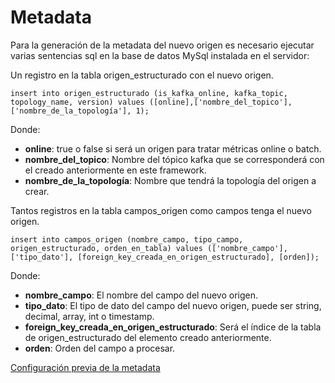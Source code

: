 # Metadata

Para la generación de la metadata del nuevo origen es necesario ejecutar varias sentencias sql en la base de datos MySql 
instalada en el servidor:

Un registro en la tabla origen_estructurado con el nuevo origen.
```
insert into origen_estructurado (is_kafka_online, kafka_topic, topology_name, version) values ([online],['nombre_del_topico'],['nombre_de_la_topología'], 1);
```
Donde:

- **online**: true o false si será un origen para tratar métricas online o batch.
- **nombre_del_topico**: Nombre del tópico kafka que se corresponderá con el creado anteriormente en este framework.
- **nombre_de_la_topología**: Nombre que tendrá la topología del origen a crear.


Tantos registros en la tabla campos_origen como campos tenga el nuevo origen.
```
insert into campos_origen (nombre_campo, tipo_campo, origen_estructurado, orden_en_tabla) values (['nombre_campo'], ['tipo_dato'], [foreign_key_creada_en_origen_estructurado], [orden]);
```

Donde:

- **nombre_campo**: El nombre del campo del nuevo origen.
- **tipo_dato**: El tipo de dato del campo del nuevo origen, puede ser string, decimal, array<double>, int o timestamp.
- **foreign_key_creada_en_origen_estructurado**: Será el índice de la tabla de origen_estructurado del elemento creado anteriormente.
- **orden**: Orden del campo a procesar.

        
[Configuración previa de la metadata](https://github.com/mmesa/readmes_openbus/blob/master/README_metadata_conf.md)
